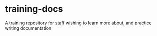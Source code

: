 # training-docs
A training repository for staff wishing to learn more about, and practice writing documentation

